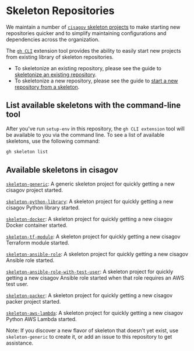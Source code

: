 # Skeleton Repositories #

We maintain a number of [`cisagov` skeleton projects](https://github.com/search?q=org%3Acisagov+topic%3Askeleton)
to make starting new repositories quicker and to simplify maintaining
configurations and dependencies across the organization.

The [`gh CLI`](https://github.com/cisagov/gh-skeleton) extension tool
provides the ability to easily start new projects from existing
library of skeleton repositories.

- To skeletonize an existing repository, please see the guide to
[skeletonize an existing repository](skeletonize-existing-repository.md).
- To skeletonize a new repository, please see the guide to
[start a new repository from a skeleton](https://github.com/cisagov/gh-skeleton).

## List available skeletons with the command-line tool ##

After you've run `setup-env` in this repository, the `gh CLI extension`
tool will be available to you via the command line. To see a list of
available skeletons, use the following command:

```bash
gh skeleton list
```

## Available skeletons in cisagov ##

[`skeleton-generic`](https://github.com/cisagov/skeleton-generic):
A generic skeleton project for quickly getting a new cisagov project started.

[`skeleton-python-library`](https://github.com/cisagov/skeleton-python-library):
A skeleton project for quickly getting a new cisagov Python library started.

[`skeleton-docker`](https://github.com/cisagov/skeleton-docker):
A skeleton project for quickly getting a new cisagov Docker container started.

[`skeleton-tf-module`](https://github.com/cisagov/skeleton-tf-module):
A skeleton project for quickly getting a new cisagov Terraform module started.

[`skeleton-ansible-role`](https://github.com/cisagov/skeleton-ansible-role):
A skeleton project for quickly getting a new cisagov Ansible role started.

[`skeleton-ansible-role-with-test-user`](https://github.com/cisagov/skeleton-ansible-role-with-test-user):
A skeleton project for quickly getting a new cisagov Ansible role started when
that role requires an AWS test user.

[`skeleton-packer`](https://github.com/cisagov/skeleton-packer):
A skeleton project for quickly getting a new cisagov packer project started.

[`skeleton-aws-lambda`](https://github.com/cisagov/skeleton-aws-lambda):
A skeleton project for quickly getting a new cisagov Python AWS Lambda started.

Note: If you discover a new flavor of skeleton that doesn't yet exist, use
`skeleton-generic` to create it, or add an issue to this repository to get
assistance.
